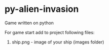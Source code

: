 # py-alien-invasion
Game written on python

For game start add to project following files: 
1. ship.png - image of your ship (images folder)